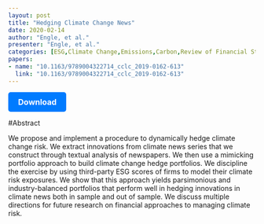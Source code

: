 ```yaml
---
layout: post
title: "Hedging Climate Change News"
date: 2020-02-14
author: "Engle, et al."
presenter: "Engle, et al."
categories: [ESG,Climate Change,Emissions,Carbon,Review of Financial Studies]
papers:
- name: "10.1163/9789004322714_cclc_2019-0162-613"
  link: "10.1163/9789004322714_cclc_2019-0162-613"
---
```


<p>
  <a href='https://papers.ssrn.com/sol3/papers.cfm?abstract_id=3317570' class='button'>
    Download
  </a>
</p>

<style>
  .button {
    display: inline-block;
    padding: 10px 20px;
    background-color: #007bff;
    color: #fff;
    text-decoration: none;
    border-radius: 5px;
    font-size: 16px;
    font-weight: bold;
  }
</style>

#Abstract
<p>We propose and implement a procedure to dynamically hedge climate change risk. We extract innovations from climate news series that we construct through textual analysis of newspapers. We then use a mimicking portfolio approach to build climate change hedge portfolios. We discipline the exercise by using third-party ESG scores of firms to model their climate risk exposures. We show that this approach yields parsimonious and industry-balanced portfolios that perform well in hedging innovations in climate news both in sample and out of sample. We discuss multiple directions for future research on financial approaches to managing climate risk.</p>
